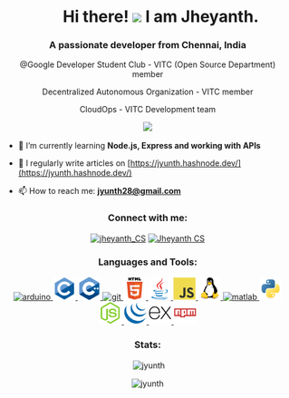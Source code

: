 <h1 align="center">
  &nbsp;&nbsp;&nbsp;&nbsp;&nbsp;&nbsp;&nbsp;Hi there! 
  <img src="https://media.giphy.com/media/hvRJCLFzcasrR4ia7z/giphy.gif" width="28">
  I am Jheyanth.
</h1>
<h3 align="center">A passionate developer from Chennai, India</h3>
<p align = "center"> @Google Developer Student Club - VITC (Open Source Department) member</p>
<p align = "center">Decentralized Autonomous Organization - VITC member</p>
<p align="center"> CloudOps - VITC Development team </p>


<p align="center">
<!--   <a href="https://github.com/DenverCoder1/readme-typing-svg"> -->
    <img src="https://readme-typing-svg.herokuapp.com?color=ADD8E6&width=380&height=45&lines=Open-Source+Enthusiast;Perpetually+learning;Nice+To+Meet+You.;+...&center=true"></a>
</p>



- 🌱 I’m currently learning **Node.js, Express and working with APIs**

- 📝 I regularly write articles on [https://jyunth.hashnode.dev/](https://jyunth.hashnode.dev/)

- 📫 How to reach me: **jyunth28@gmail.com**

<h3 align="center">Connect with me:</h3>
<p align="center">
<a href="https://twitter.com/jheyanth_CS" target="blank"><img align="center" src="https://raw.githubusercontent.com/rahuldkjain/github-profile-readme-generator/master/src/images/icons/Social/twitter.svg" alt="jheyanth_CS" height="30" width="40" /></a>
<a href="https://www.linkedin.com/in/jheyanth-cs-049101243/" target="blank"><img align="center" src="https://raw.githubusercontent.com/rahuldkjain/github-profile-readme-generator/master/src/images/icons/Social/linked-in-alt.svg" alt="Jheyanth CS" height="30" width="40" /></a>
</p>

<h3 align="center">Languages and Tools:</h3>
<p align="center"> <a href="https://www.arduino.cc/" target="_blank" rel="noreferrer"> <img src="https://cdn.worldvectorlogo.com/logos/arduino-1.svg" alt="arduino" width="40" height="40"/> </a> <a href="https://www.cprogramming.com/" target="_blank" rel="noreferrer"> <img src="https://raw.githubusercontent.com/devicons/devicon/master/icons/c/c-original.svg" alt="c" width="40" height="40"/> </a> <a href="https://www.w3schools.com/cpp/" target="_blank" rel="noreferrer"> <img src="https://raw.githubusercontent.com/devicons/devicon/master/icons/cplusplus/cplusplus-original.svg" alt="cplusplus" width="40" height="40"/> </a> <a href="https://git-scm.com/" target="_blank" rel="noreferrer"> <img src="https://www.vectorlogo.zone/logos/git-scm/git-scm-icon.svg" alt="git" width="40" height="40"/> </a> <a href="https://www.w3.org/html/" target="_blank" rel="noreferrer"> <img src="https://raw.githubusercontent.com/devicons/devicon/master/icons/html5/html5-original-wordmark.svg" alt="html5" width="40" height="40"/> </a> <a href="https://www.java.com" target="_blank" rel="noreferrer"> <img src="https://raw.githubusercontent.com/devicons/devicon/master/icons/java/java-original.svg" alt="java" width="40" height="40"/> </a> <a href="https://developer.mozilla.org/en-US/docs/Web/JavaScript" target="_blank" rel="noreferrer"> <img src="https://raw.githubusercontent.com/devicons/devicon/master/icons/javascript/javascript-original.svg" alt="javascript" width="40" height="40"/> </a> <a href="https://www.linux.org/" target="_blank" rel="noreferrer"> <img src="https://raw.githubusercontent.com/devicons/devicon/master/icons/linux/linux-original.svg" alt="linux" width="40" height="40"/> </a> <a href="https://www.mathworks.com/" target="_blank" rel="noreferrer"> <img src="https://upload.wikimedia.org/wikipedia/commons/2/21/Matlab_Logo.png" alt="matlab" width="40" height="40"/> </a> <a href="https://www.python.org" target="_blank" rel="noreferrer"> <img src="https://raw.githubusercontent.com/devicons/devicon/master/icons/python/python-original.svg" alt="python" width="40" height="40"/> </a> <a href="https://nodejs.org/en" target="_blank" rel="noreferrer"> <img src="https://raw.githubusercontent.com/devicons/devicon/master/icons/nodejs/nodejs-original.svg" alt="node.js" width="40" height="40"/> </a> <a href="https://jquery.com/" target="_blank" rel="noreferrer"> <img src="https://raw.githubusercontent.com/devicons/devicon/master/icons/jquery/jquery-original.svg" alt="jquery" width="40" height="40"/> </a> <a href="https://expressjs.com/" target="_blank" rel="noreferrer"> <img src="https://raw.githubusercontent.com/devicons/devicon/master/icons/express/express-original.svg" alt="express" width="40" height="40"/> </a> <a href="https://www.npmjs.com/" target="_blank" rel="noreferrer"> <img src="https://raw.githubusercontent.com/devicons/devicon/master/icons/npm/npm-original-wordmark.svg" alt="npm" width="40" height="40"/> </a></p>

<h3 align="center">Stats:</h3>

<p align="center">&nbsp;<img align="center" src="https://github-readme-stats.vercel.app/api?username=jyunth&show_icons=true&theme=dark&locale=en" alt="jyunth" /></p>

<p align="center"><img align="center" src="https://github-readme-streak-stats.herokuapp.com/?user=jyunth&theme=dark" alt="jyunth" /></p>

